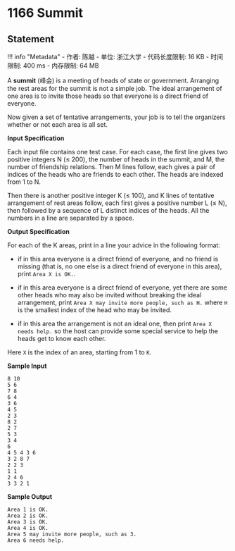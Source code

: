 
# 1166 Summit

## Statement

!!! info "Metadata"
    - 作者: 陈越
    - 单位: 浙江大学
    - 代码长度限制: 16 KB
    - 时间限制: 400 ms
    - 内存限制: 64 MB

A **summit** (峰会) is a meeting of heads of state or government.  Arranging the rest areas for the summit is not a simple job.  The ideal arrangement of one area is to invite those heads so that everyone is a direct friend of everyone.

Now given a set of tentative arrangements, your job is to tell the organizers whether or not each area is all set.

**Input Specification**

Each input file contains one test case. For each case, the first line gives two positive integers N ($\le$ 200), the number of heads in the summit, and M, the number of friendship relations. Then M lines follow, each gives a pair of indices of the heads who are friends to each other. The heads are indexed from 1 to N.

Then there is another positive integer K ($\le$ 100), and K lines of tentative arrangement of rest areas follow, each first gives a positive number L ($\le$ N), then followed by a sequence of L distinct indices of the heads. All the numbers in a line are separated by a space.

**Output Specification**

For each of the K areas, print in a line your advice in the following format:

- if in this area everyone is a direct friend of everyone, and no friend is missing (that is, no one else is a direct friend of everyone in this area), print `Area X is OK.`.

- if in this area everyone is a direct friend of everyone, yet there are some other heads who may also be invited without breaking the ideal arrangement, print `Area X may invite more people, such as H.` where `H` is the smallest index of the head who may be invited.

- if in this area the arrangement is not an ideal one, then print `Area X needs help.` so the host can provide some special service to help the heads get to know each other.

Here `X` is the index of an area, starting from 1 to `K`.

**Sample Input**
```plaintext
8 10
5 6
7 8
6 4
3 6
4 5
2 3
8 2
2 7
5 3
3 4
6
4 5 4 3 6
3 2 8 7
2 2 3
1 1
2 4 6
3 3 2 1
```

**Sample Output**
```plaintext
Area 1 is OK.
Area 2 is OK.
Area 3 is OK.
Area 4 is OK.
Area 5 may invite more people, such as 3.
Area 6 needs help.
```


